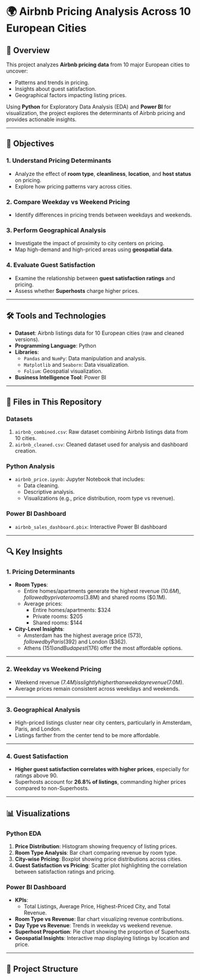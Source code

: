 # 🌍 Airbnb Pricing Analysis Across 10 European Cities

## 📝 Overview
This project analyzes **Airbnb pricing data** from 10 major European cities to uncover:
- Patterns and trends in pricing.
- Insights about guest satisfaction.
- Geographical factors impacting listing prices.

Using **Python** for Exploratory Data Analysis (EDA) and **Power BI** for visualization, the project explores the determinants of Airbnb pricing and provides actionable insights.

---

## 🎯 Objectives
### **1. Understand Pricing Determinants**
- Analyze the effect of **room type**, **cleanliness**, **location**, and **host status** on pricing.
- Explore how pricing patterns vary across cities.

### **2. Compare Weekday vs Weekend Pricing**
- Identify differences in pricing trends between weekdays and weekends.

### **3. Perform Geographical Analysis**
- Investigate the impact of proximity to city centers on pricing.
- Map high-demand and high-priced areas using **geospatial data**.

### **4. Evaluate Guest Satisfaction**
- Examine the relationship between **guest satisfaction ratings** and pricing.
- Assess whether **Superhosts** charge higher prices.

---

## 🛠️ Tools and Technologies
- **Dataset**: Airbnb listings data for 10 European cities (raw and cleaned versions).
- **Programming Language**: Python
- **Libraries**:
  - `Pandas` and `NumPy`: Data manipulation and analysis.
  - `Matplotlib` and `Seaborn`: Data visualization.
  - `Folium`: Geospatial visualization.
- **Business Intelligence Tool**: Power BI

---

## 📂 Files in This Repository
### **Datasets**
1. `airbnb_combined.csv`: Raw dataset combining Airbnb listings data from 10 cities.
2. `airbnb_cleaned.csv`: Cleaned dataset used for analysis and dashboard creation.

### **Python Analysis**
- `airbnb_price.ipynb`: Jupyter Notebook that includes:
  - Data cleaning.
  - Descriptive analysis.
  - Visualizations (e.g., price distribution, room type vs revenue).

### **Power BI Dashboard**
- `airbnb_sales_dashboard.pbix`: Interactive Power BI dashboard 

---

## 🔍 Key Insights
### **1. Pricing Determinants**
- **Room Types**:
  - Entire homes/apartments generate the highest revenue ($10.6M), followed by private rooms ($3.8M) and shared rooms ($0.1M).
  - Average prices:
    - Entire homes/apartments: $324
    - Private rooms: $205
    - Shared rooms: $144
- **City-Level Insights**:
  - Amsterdam has the highest average price ($573), followed by Paris ($392) and London ($362).
  - Athens ($151) and Budapest ($176) offer the most affordable options.

---

### **2. Weekday vs Weekend Pricing**
- Weekend revenue ($7.4M) is slightly higher than weekday revenue ($7.0M).
- Average prices remain consistent across weekdays and weekends.

---

### **3. Geographical Analysis**
- High-priced listings cluster near city centers, particularly in Amsterdam, Paris, and London.
- Listings farther from the center tend to be more affordable.

---

### **4. Guest Satisfaction**
- **Higher guest satisfaction correlates with higher prices**, especially for ratings above 90.
- Superhosts account for **26.8% of listings**, commanding higher prices compared to non-Superhosts.

---

## 📊 Visualizations
### Python EDA
1. **Price Distribution**: Histogram showing frequency of listing prices.
2. **Room Type Analysis**: Bar chart comparing revenue by room type.
3. **City-wise Pricing**: Boxplot showing price distributions across cities.
4. **Guest Satisfaction vs Pricing**: Scatter plot highlighting the correlation between satisfaction ratings and pricing.

### Power BI Dashboard
- **KPIs**:
  - Total Listings, Average Price, Highest-Priced City, and Total Revenue.
- **Room Type vs Revenue**: Bar chart visualizing revenue contributions.
- **Day Type vs Revenue**: Trends in weekday vs weekend revenue.
- **Superhost Proportion**: Pie chart showing the proportion of Superhosts.
- **Geospatial Insights**: Interactive map displaying listings by location and price.

---

## 📁 Project Structure

